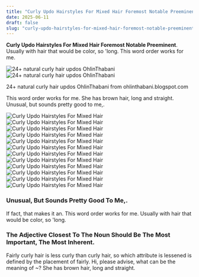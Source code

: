 ```yaml
---
title: "Curly Updo Hairstyles For Mixed Hair Foremost Notable Preeminent"
date: 2025-06-11
draft: false
slug: "curly-updo-hairstyles-for-mixed-hair-foremost-notable-preeminent" 
---
```


**Curly Updo Hairstyles For Mixed Hair Foremost Notable Preeminent**. Usually with hair that would be color, so 'long. This word order works for me.

![24+ natural curly hair updos OhlinThabani](https://i.pinimg.com/originals/5c/ff/ef/5cffefa36f2a69940ff98953455079e6.jpg)![24+ natural curly hair updos OhlinThabani](https://i.pinimg.com/originals/5c/ff/ef/5cffefa36f2a69940ff98953455079e6.jpg)

24+ natural curly hair updos OhlinThabani from ohlinthabani.blogspot.com

This word order works for me. She has brown hair, long and straight. Unusual, but sounds pretty good to me,.

![Curly Updo Hairstyles For Mixed Hair ](https://hairstylecamp.com/wp-content/uploads/mixed-girl-curly-hair-14.jpg.webp " 35 Curly Hairstyles for Mixed Girls to Try with Confidence [2024]")![Curly Updo Hairstyles For Mixed Hair ](https://i.pinimg.com/originals/5c/ff/ef/5cffefa36f2a69940ff98953455079e6.jpg " 24+ natural curly hair updos OhlinThabani")![Curly Updo Hairstyles For Mixed Hair ](https://www.hottesthaircuts.com/wp-content/uploads/2017/02/Prom-Updo-Hairstyles-for-Curly-Hair.jpg " 25 Simple And Stunning Updo Hairstyles For Curly Hair Hottest Haircuts")![Curly Updo Hairstyles For Mixed Hair ](https://i.ytimg.com/vi/HABlHpjxAOs/maxresdefault.jpg " 10 Stunning Updo Hairstyles for Medium Curly Hair to Try Today Get")![Curly Updo Hairstyles For Mixed Hair ](https://www.hairdohairstyle.com/wp-content/uploads/2018/11/Curly-Updo-Hairstyles-10-768x960.jpg " 35 Curly Updo Hairstyles for Women to Look Stylish")![Curly Updo Hairstyles For Mixed Hair ](https://www.superhitideas.com/wp-content/uploads/2018/11/Curly-Updo-Hairstyles-27.jpg " 25 + Curly Updo Hairstyles Flaunt Your Curls and Create a New Style")![Curly Updo Hairstyles For Mixed Hair ](https://www.superhitideas.com/wp-content/uploads/2018/11/Curly-Updo-Hairstyles-18-640x853.jpg " 25 + Curly Updo Hairstyles Flaunt Your Curls and Create a New Style")![Curly Updo Hairstyles For Mixed Hair ](https://www.hairdohairstyle.com/wp-content/uploads/2018/11/Curly-Updo-Hairstyles-21-940x1172.jpg " 35 Curly Updo Hairstyles for Women to Look Stylish")![Curly Updo Hairstyles For Mixed Hair ](https://i.ytimg.com/vi/AEYxfrVspn0/maxresdefault.jpg " Super Easy Curly Updo YouTube")![Curly Updo Hairstyles For Mixed Hair ](https://i.pinimg.com/originals/44/01/07/4401074138ee9127e732bdd49037590a.jpg " 50 Cute Updos for Natural Hair Natural hair updo, Curly hair styles")![Curly Updo Hairstyles For Mixed Hair ](https://content.latest-hairstyles.com/wp-content/uploads/tucked-grecian-curls-updo.jpg " 10 Stunning Updo Hairstyles for Medium Curly Hair to Try Today Get")![Curly Updo Hairstyles For Mixed Hair ](https://hottesthaircuts.com/wp-content/uploads/2017/02/Curly-Hair-Updo-for-Wedding.jpg " 25 Simple And Stunning Updo Hairstyles For Curly Hair Hottest Haircuts")

### Unusual, But Sounds Pretty Good To Me,.

If fact, that makes it an. This word order works for me. Usually with hair that would be color, so 'long.

### The Adjective Closest To The Noun Should Be The Most Important, The Most Inherent.

Fairly curly hair is less curly than curly hair, so which attribute is lessened is defined by the placement of fairly. Hi, please advise, what can be the meaning of ~? She has brown hair, long and straight.